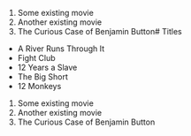 1. Some existing movie
2. Another existing movie
3. The Curious Case of Benjamin Button# Titles

- A River Runs Through It
- Fight Club
- 12 Years a Slave
- The Big Short
- 12 Monkeys
1. Some existing movie
2. Another existing movie
3. The Curious Case of Benjamin Button
